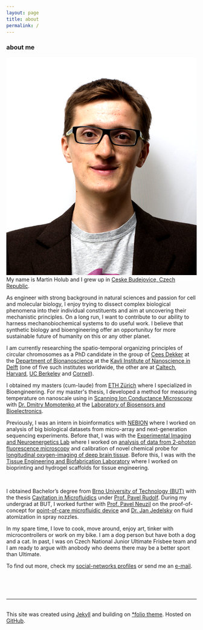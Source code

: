 ```yaml
---
layout: page
title: about
permalink: /
---
```

<a href="" target="blank"></a>
### about me
<img class="col one left" src="/img/prof_pic.png">
<br/>
My name is Martin Holub and I grew up in <a href="https://en.wikipedia.org/wiki/%C4%8Cesk%C3%A9_Bud%C4%9Bjovice" target="blank">Ceske Budejovice, Czech Republic</a>.

As engineer with strong background in natural sciences and passion for cell and molecular biology, I enjoy trying to dissect complex biological phenomena into their individual constituents and aim at uncovering their mechanistic principles. On a long run, I want to contribute to our ability to harness mechanobiochemical systems to do useful work. I believe that synthetic biology and bioengineering offer an opportunituy for more sustainable future of humanity on this or any other planet.

I am currently researching the spatio-temporal organizing principles of circular chromosomes as a PhD candidate in the group of [Cees Dekker](https://ceesdekkerlab.nl/) at the [Department of Bionanoscience](https://www.tudelft.nl/en/faculty-of-applied-sciences/about-faculty/departments/bionanoscience/) at the [Kavli Institute of Nanoscience in Delft](http://kavli.tudelft.nl/) (one of five such institutes worldwide, the other are at [Caltech](https://www.kavlifoundation.org/california-institute-technology), [Harvard](https://www.kavlifoundation.org/harvard-university), [UC Berkeley](https://www.kavlifoundation.org/university-california-berkeley) and [Cornell](https://www.kavlifoundation.org/cornell-university)).

I obtained my masters (cum-laude) from <a href="http://www.ethz.ch/en/" target="blank">ETH Zürich</a> where I specialized in Bioengineering. For my master's thesis, I developed a method for measuring temperature on nanoscale using in <a href="https://en.wikipedia.org/wiki/Scanning_ion-conductance_microscopy" target="blank">Scanning Ion Conductance Microscopy</a> with <a href="http://www.lbb.ethz.ch/the-group/principal-investigator/D_Momotenko-CV.html" target="blank"> Dr. Dmitry Momotenko </a> at the <a href="http://www.lbb.ethz.ch/" target="blank">Laboratory of Biosensors and Bioelectronics</a>.

Previously, I was an intern in bioinformatics with <a href="https://nebion.com/ne/" target="blank">NEBION</a> where I worked on analysis of big biological datasets from micro-array and next-generation sequencing experiments. Before that, I was with the <a href="https://www.pharma.uzh.ch/en/research/functionalimaging.html" target="blank">Experimental Imaging and Neuroenergetics Lab</a> where I worked on <a href = "https://github.com/EIN-lab/CHIPS">analysis of data from 2-photon fluorescence microscopy</a> and calibration of novel chemical probe for <a href="https://www.cell.com/cell-metabolism/pdfExtended/S1550-4131(18)30759-9" target="blank"> longitudinal oxygen-imaging of deep brain tissue</a>. Before this, I was with the <a href="http://www.cartilage.ethz.ch/" target="blank">Tissue Engineering and Biofabrication Laboratory</a> where I worked on bioprinting and hydrogel scaffolds for tissue engineering.

<img class="col one right" src="/img/dog_gif.gif" alt="" title="Dog">

I obtained Bachelor’s degree from <a href="https://www.vutbr.cz/en/" target="blank">Brno University of Technology (BUT)</a> with the thesis <a href="https://www.vutbr.cz/en/students/final-thesis?action=detail&zp_id=92831&hl_klic_slova=0&hl_abstrakt=0&hl_nazev=0&hl_autor=0&str=916&aid_redir=1">Cavitation in Microfluidics</a> under <a href="https://www.vutbr.cz/en/people/pavel-rudolf-2597/zivotopis"> Prof. Pavel Rudolf</a>. During my undergrad at BUT, I worked further with <a href="https://scholar.google.com/citations?user=hyJp9yIAAAAJ&hl=en" target="blank">Prof. Pavel Neuzil</a> on the proof-of-concept for <a href="https://pubs.acs.org/doi/abs/10.1021/acs.analchem.7b00776" target="blank">point-of-care microfluidic device</a> and <a href="https://scholar.google.ch/citations?user=PI67YCwAAAAJ&hl=de">Dr. Jan Jedelsky</a> on fluid atomization in spray nozzles.

In my spare time, I love to cook, move around, enjoy art, tinker with microcontrollers or work on my bike. I am a dog person but have both a dog and a cat. In past, I was on Czech National Junior Ultimate Frisbee team and I am ready to argue with anobody who deems there may be a better sport than Ultimate.

To find out more, check my <a href="#contacticon-center">social-networks profiles</a> or send me an <a href="mailto:mholub.ethz=gmail+com">e-mail</a>.

<br/>

<br/>
<br/>
<hr/>
<br/>
<span class="contacticon center" id="contacticon-center">
	<a href="mailto:mholub.ethz=gmail+com"><i class="fa fa-envelope-square"></i></a>
	<a href="https://twitter.com/martinholub_" target="_blank"><i class="fa fa-twitter-square"></i></a>
	<a href="https://www.linkedin.com/in/holubmartin" target="_blank"><i class="fa fa-linkedin-square"></i></a>
	<a href="https://www.researchgate.net/profile/Martin_Holub2" target="_blank"><i class="ai ai-researchgate-square"></i></a>
	<a href="https://github.com/martinholub" target="_blank"><i class="fa fa-github-square"></i></a>
	<a href="/feed.xml" target="_blank"><i class="fa fa-rss-square"></i></a>
</span>

<div class="col three caption">
	This site was created using <a href="https://jekyllrb.com/" target="blank">Jekyll</a> and building on <a href="https://github.com/bogoli/-folio" target="blank">*folio theme</a>. Hosted on <a href="https://github.com/" target="blank">GitHub</a>.
</div>
